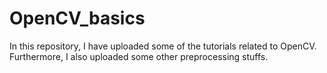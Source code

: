 # OpenCV_basics
In this repository, I have uploaded some of the tutorials related to OpenCV.
Furthermore, I also uploaded some other preprocessing stuffs.
